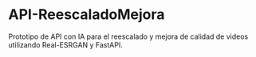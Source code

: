 # API-ReescaladoMejora
Prototipo de API con IA para el reescalado y mejora de calidad de videos utilizando Real-ESRGAN y FastAPI.
